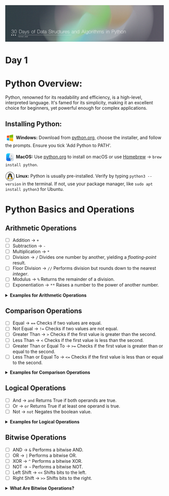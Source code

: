 <img src='../Files/Images/Header.jpg'>

# Day 1

# Python Overview:
Python, renowned for its readability and efficiency, is a high-level, interpreted language. It's famed for its simplicity, making it an excellent choice for beginners, yet powerful enough for complex applications.

## Installing Python:

<img src='/Files/Images/windows-icon.png' width='30' align='center'> </img> **Windows:** 
Download from [python.org](https://www.python.org/downloads/windows/), choose the installer, and follow the prompts. Ensure you tick 'Add Python to PATH'.

<img src='/Files/Images/mac-icon.png' width='30' align='center'> </img> **MacOS:** 
Use [python.org](https://www.python.org/downloads/macos/) to install on macOS or use [Homebrew](https://docs.brew.sh/Homebrew-and-Python) -> `brew install python`.

<img src='/Files/Images/Linux-icon.png' width='30' align='center'> </img>
**Linux:** Python is usually pre-installed. Verify by typing `python3 --version` in the terminal. If not, use your package manager, like `sudo apt install python3` for Ubuntu.

# Python Basics and Operations

## Arithmetic Operations

- [ ] Addition -> ` + ` <br>
- [ ] Subtraction -> ` - ` <br>
- [ ] Multiplication -> ` * ` <br>
- [ ] Division -> ` / ` Divides one number by another, yielding a _floating-point_ result. <br>
- [ ] Floor Division -> ` // ` Performs division but rounds down to the nearest _integer_. <br>
- [ ] Modulus -> ` % ` Returns the remainder of a division. <br>
- [ ] Exponentiation -> ` ** ` Raises a number to the power of another number. <br>

<details>
<summary>
<strong>Examples for Arithmetic Operations</strong>  
</summary>
   
```python
print(5 + 3)  # 8
print(10 - 2)  # 8
print(4 * 2)  # 8
print(16 / 2)  # 8.0
print(17 // 2)  # 8
print(18 % 10)  # 8
print(2 ** 3)  # 8
```

</details>


## Comparison Operations

- [ ] Equal -> ` == ` Checks if two values are equal. <br>
- [ ] Not Equal -> ` != ` Checks if two values are not equal. <br>
- [ ] Greater Than -> ` > ` Checks if the first value is greater than the second. <br>
- [ ] Less Than -> ` < ` Checks if the first value is less than the second. <br>
- [ ] Greater Than or Equal To -> ` >= ` Checks if the first value is greater than or equal to the second. <br>
- [ ] Less Than or Equal To -> ` <= ` Checks if the first value is less than or equal to the second. <br>

<details>
<summary>
<strong>Examples for Comparison Operations</strong>  
</summary>
  
```python
print(8 == 8)  # True
print(7 != 8)  # True
print(9 > 8)  # True
print(7 < 8)  # True
print(8 >= 8)  # True
print(8 <= 8)  # True
```
</details>

## Logical Operations

- [ ] And -> ` and ` Returns True if both operands are true. <br>
- [ ] Or -> ` or ` Returns True if at least one operand is true. <br>
- [ ] Not -> ` not ` Negates the boolean value. <br>

<details>
<summary>
<strong>Examples for Logical Operations</strong>  
</summary>
  
```python
print(True and False)  # False
print(True or False)  # True
print(not True)  # False
```
</details>

## Bitwise Operations



- [ ] AND -> ` & ` Performs a bitwise AND. <br>
- [ ] OR -> ` | ` Performs a bitwise OR. <br>
- [ ] XOR -> ` ^ ` Performs a bitwise XOR. <br>
- [ ] NOT -> ` ~ ` Performs a bitwise NOT. <br>
- [ ] Left Shift -> ` << ` Shifts bits to the left. <br>
- [ ] Right Shift -> ` >> ` Shifts bits to the right. <br>

<details>
<summary>
<strong>What Are Bitwise Operations?</strong>  
</summary>

- `AND (&):` Compares two numbers bit by bit. The result is 1 for each bit where both numbers have a 1. Otherwise, it's 0.  
Example: For 5 (101 in binary) & 3 (011 in binary), only the last bit matches (1 & 1 = 1), so the result is 001 or 1 in decimal.

- `OR (|):`Compares bit by bit. If at least one of the two numbers has a 1 in a particular position, the result gets a 1 in that position.  
Example: For 5 (101 in binary) | 3 (011 in binary), the result is 111 or 7 in decimal, since in each position at least one of the numbers has a 1.

- `XOR (^):` This is a bit like OR, but if both numbers have a 1 in the same position, the result gets a 0 in that position.  
Example: For 5 (101 in binary) ^ 3 (011 in binary), the result is 110 or 6 in decimal. This is because the first and last bits are different in the two numbers.

- `NOT (~):`This flips all the bits of a number. If a bit is 1, it becomes 0, and vice versa.
Example: For ~5, every bit in 5 (101 in binary) is flipped, resulting in 010 in binary (or 2 in decimal, but note that Python handles this operation a bit differently due to how it represents negative numbers).

- `Left Shift (<<):` Moves all the bits in a number to the left by a certain number of places (specified by you). This is like multiplying the number by 2 for each shift.  
Example: 5 (101 in binary) shifted left by 1 place (1010 in binary) is 10 in decimal.

- `Right Shift (>>):` Moves all the bits in a number to the right by a certain number of places. This is like dividing the number by 2 for each shift.  
Example: 5 (101 in binary) shifted right by 1 place (010 in binary) is 2 in decimal.
```python
print(5 & 3)  # 1
print(5 | 3)  # 7
print(5 ^ 3)  # 6
print(~5)  # -6
print(5 << 1)  # 10
print(5 >> 1)  # 2
```
</details>

